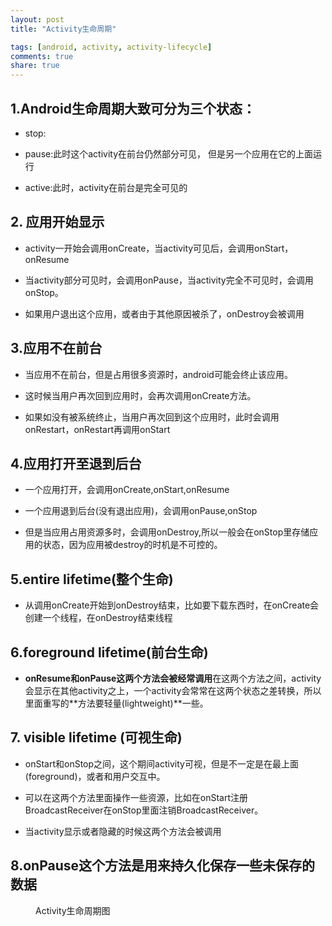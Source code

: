 ```yaml
---
layout: post
title: "Activity生命周期"

tags: [android, activity, activity-lifecycle]
comments: true
share: true
---
```


## 1.Android生命周期大致可分为三个状态：

* stop:

* pause:此时这个activity在前台仍然部分可见， 但是另一个应用在它的上面运行

* active:此时，activity在前台是完全可见的

## 2. 应用开始显示
* activity一开始会调用onCreate，当activity可见后，会调用onStart，onResume

* 当activity部分可见时，会调用onPause，当activity完全不可见时，会调用onStop。

* 如果用户退出这个应用，或者由于其他原因被杀了，onDestroy会被调用

## 3.应用不在前台
* 当应用不在前台，但是占用很多资源时，android可能会终止该应用。

* 这时候当用户再次回到应用时，会再次调用onCreate方法。

* 如果如没有被系统终止，当用户再次回到这个应用时，此时会调用onRestart，onRestart再调用onStart

## 4.应用打开至退到后台
* 一个应用打开，会调用onCreate,onStart,onResume

* 一个应用退到后台(没有退出应用)，会调用onPause,onStop

* 但是当应用占用资源多时，会调用onDestroy,所以一般会在onStop里存储应用的状态，因为应用被destroy的时机是不可控的。



## 5.entire lifetime(整个生命)
* 从调用onCreate开始到onDestroy结束，比如要下载东西时，在onCreate会创建一个线程，在onDestroy结束线程

## 6.foreground lifetime(前台生命)
* **onResume和onPause这两个方法会被经常调用**在这两个方法之间，activity会显示在其他activity之上，一个activity会常常在这两个状态之差转换，所以里面重写的**方法要轻量(lightweight)**一些。

## 7. visible lifetime (可视生命)
* onStart和onStop之间，这个期间activity可视，但是不一定是在最上面(foreground)，或者和用户交互中。

* 可以在这两个方法里面操作一些资源，比如在onStart注册BroadcastReceiver在onStop里面注销BroadcastReceiver。

* 当activity显示或者隐藏的时候这两个方法会被调用

## 8.onPause这个方法是用来持久化保存一些未保存的数据

<figure>
	<figcaption>Activity生命周期图</figcaption>
	<a href="{{ site.url }}/images/activity_lifecycle.png"><img src="{{ site.url }}/images/activity_lifecycle.png" alt=""></a>
	
</figure>
　　

